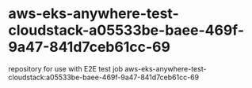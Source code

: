 # aws-eks-anywhere-test-cloudstack-a05533be-baee-469f-9a47-841d7ceb61cc-69
repository for use with E2E test job aws-eks-anywhere-test-cloudstack:a05533be-baee-469f-9a47-841d7ceb61cc-69
